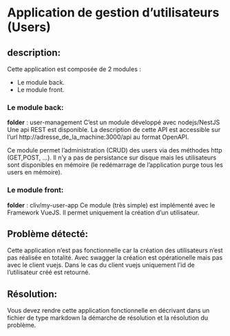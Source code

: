 # Application de gestion d’utilisateurs (Users)


## description:

Cette application est composée de 2 modules :

- Le module back.
- Le module front.

### Le module back:
**folder** : user-management
C’est un module développé avec nodejs/NestJS
Une api REST est disponible.
La description de cette API est accessible sur l’url http://adresse_de_la_machine:3000/api au format OpenAPI.

Ce module permet l’administration (CRUD) des users via des méthodes http (GET,POST, ...).
Il n’y a pas de persistance sur disque mais les utilisateurs sont disponibles en mémoire (le redémarrage de l’application purge tous les users en mémoire).

### Le module front:
**folder** : cliv/my-user-app
Ce module (très simple) est implémenté avec le Framework VueJS.
Il permet uniquement la création d’un utilisateur.


## Problème détecté:
Cette application n’est pas fonctionnelle car la création des utilisateurs n’est pas réalisée en totalité.
Avec swagger la création est opérationelle mais pas avec le client vuejs. Dans le cas du client vuejs uniquement l’id de l’utilisateur créé est retourné.

## Résolution:
Vous devez rendre cette application fonctionnelle en décrivant dans un fichier de type markdown la démarche de résolution et la résolution du problème.

